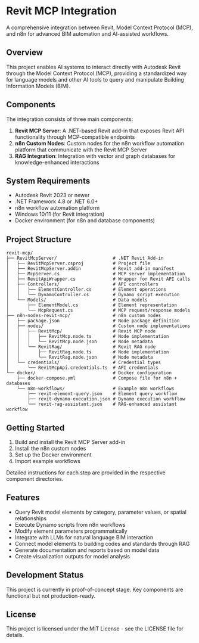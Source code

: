 # Revit MCP Integration

A comprehensive integration between Revit, Model Context Protocol (MCP), and n8n for advanced BIM automation and AI-assisted workflows.

## Overview

This project enables AI systems to interact directly with Autodesk Revit through the Model Context Protocol (MCP), providing a standardized way for language models and other AI tools to query and manipulate Building Information Models (BIM).

## Components

The integration consists of three main components:

1. **Revit MCP Server**: A .NET-based Revit add-in that exposes Revit API functionality through MCP-compatible endpoints
2. **n8n Custom Nodes**: Custom nodes for the n8n workflow automation platform that communicate with the Revit MCP Server
3. **RAG Integration**: Integration with vector and graph databases for knowledge-enhanced interactions

## System Requirements

- Autodesk Revit 2023 or newer
- .NET Framework 4.8 or .NET 6.0+
- n8n workflow automation platform
- Windows 10/11 (for Revit integration)
- Docker environment (for n8n and database components)

## Project Structure

```
revit-mcp/
├── RevitMcpServer/                     # .NET Revit Add-in
│   ├── RevitMcpServer.csproj           # Project file
│   ├── RevitMcpServer.addin            # Revit add-in manifest
│   ├── McpServer.cs                    # MCP server implementation
│   ├── RevitApiWrapper.cs              # Wrapper for Revit API calls
│   ├── Controllers/                    # API controllers
│   │   ├── ElementController.cs        # Element operations
│   │   └── DynamoController.cs         # Dynamo script execution
│   └── Models/                         # Data models
│       ├── ElementModel.cs             # Element representation
│       └── McpRequest.cs               # MCP request/response models
├── n8n-nodes-revit-mcp/                # n8n custom nodes
│   ├── package.json                    # Node package definition
│   ├── nodes/                          # Custom node implementations
│   │   ├── RevitMcp/                   # Revit MCP node
│   │   │   ├── RevitMcp.node.ts        # Node implementation
│   │   │   └── RevitMcp.node.json      # Node metadata
│   │   └── RevitRag/                   # Revit RAG node
│   │       ├── RevitRag.node.ts        # Node implementation
│   │       └── RevitRag.node.json      # Node metadata
│   └── credentials/                    # Credential types
│       └── RevitMcpApi.credentials.ts  # API credentials
└── docker/                             # Docker configuration
    ├── docker-compose.yml              # Compose file for n8n + databases
    └── n8n-workflows/                  # Example n8n workflows
        ├── revit-element-query.json    # Element query workflow
        ├── revit-dynamo-execution.json # Dynamo execution workflow
        └── revit-rag-assistant.json    # RAG-enhanced assistant workflow
```

## Getting Started

1. Build and install the Revit MCP Server add-in
2. Install the n8n custom nodes
3. Set up the Docker environment
4. Import example workflows

Detailed instructions for each step are provided in the respective component directories.

## Features

- Query Revit model elements by category, parameter values, or spatial relationships
- Execute Dynamo scripts from n8n workflows
- Modify element parameters programmatically
- Integrate with LLMs for natural language BIM interaction
- Connect model elements to building codes and standards through RAG
- Generate documentation and reports based on model data
- Create visualization outputs for model analysis

## Development Status

This project is currently in proof-of-concept stage. Key components are functional but not production-ready.

## License

This project is licensed under the MIT License - see the LICENSE file for details.